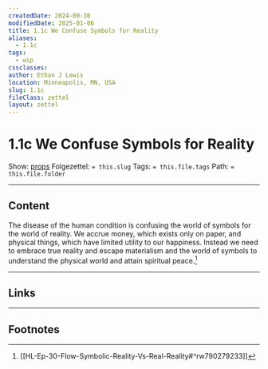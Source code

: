 ```yaml
---
createdDate: 2024-09-30
modifiedDate: 2025-01-06
title: 1.1c We Confuse Symbols for Reality
aliases:
  - 1.1c
tags:
  - wip
cssclasses: 
author: Ethan J Lewis
location: Minneapolis, MN, USA
slug: 1.1c
fileClass: zettel
layout: zettel
---
```


# 1.1c We Confuse Symbols for Reality

Show: [props](obsidian://adv-uri?vault=ejl-zk&commandid=properties%3Aopen-local)
Folgezettel: `= this.slug` 
Tags: `= this.file.tags`
Path: `= this.file.folder`
- - -

## Content

The disease of the human condition is confusing the world of symbols for the world of reality. We accrue money, which exists only on paper, and physical things, which have limited utility to our happiness. Instead we need to embrace true reality and escape materialism and the world of symbols to understand the physical world and attain spiritual peace.[^1]
- - -

## Links

- - -

## Footnotes

[^1]: [[HL-Ep-30-Flow-Symbolic-Reality-Vs-Real-Reality#^rw790279233]]